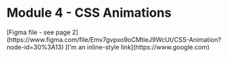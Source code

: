 <h1> Module 4 - CSS Animations </h1>
[Figma file - see page 2](https://www.figma.com/file/Emv7gvpxo9oCMtieJ9WcUt/CSS-Animation?node-id=30%3A13)
[I'm an inline-style link](https://www.google.com)